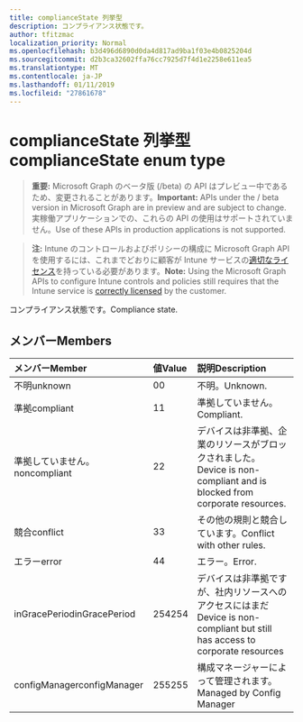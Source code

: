 ```yaml
---
title: complianceState 列挙型
description: コンプライアンス状態です。
author: tfitzmac
localization_priority: Normal
ms.openlocfilehash: b3d496d6890d0da4d817ad9ba1f03e4b0825204d
ms.sourcegitcommit: d2b3ca32602ffa76cc7925d7f4d1e2258e611ea5
ms.translationtype: MT
ms.contentlocale: ja-JP
ms.lasthandoff: 01/11/2019
ms.locfileid: "27861678"
---
```

# <a name="compliancestate-enum-type"></a><span data-ttu-id="c38d9-103">complianceState 列挙型</span><span class="sxs-lookup"><span data-stu-id="c38d9-103">complianceState enum type</span></span>

> <span data-ttu-id="c38d9-104">**重要:** Microsoft Graph のベータ版 (/beta) の API はプレビュー中であるため、変更されることがあります。</span><span class="sxs-lookup"><span data-stu-id="c38d9-104">**Important:** APIs under the / beta version in Microsoft Graph are in preview and are subject to change.</span></span> <span data-ttu-id="c38d9-105">実稼働アプリケーションでの、これらの API の使用はサポートされていません。</span><span class="sxs-lookup"><span data-stu-id="c38d9-105">Use of these APIs in production applications is not supported.</span></span>

> <span data-ttu-id="c38d9-106">**注:** Intune のコントロールおよびポリシーの構成に Microsoft Graph API を使用するには、これまでどおりに顧客が Intune サービスの[適切なライセンス](https://go.microsoft.com/fwlink/?linkid=839381)を持っている必要があります。</span><span class="sxs-lookup"><span data-stu-id="c38d9-106">**Note:** Using the Microsoft Graph APIs to configure Intune controls and policies still requires that the Intune service is [correctly licensed](https://go.microsoft.com/fwlink/?linkid=839381) by the customer.</span></span>

<span data-ttu-id="c38d9-107">コンプライアンス状態です。</span><span class="sxs-lookup"><span data-stu-id="c38d9-107">Compliance state.</span></span>
## <a name="members"></a><span data-ttu-id="c38d9-108">メンバー</span><span class="sxs-lookup"><span data-stu-id="c38d9-108">Members</span></span>
|<span data-ttu-id="c38d9-109">メンバー</span><span class="sxs-lookup"><span data-stu-id="c38d9-109">Member</span></span>|<span data-ttu-id="c38d9-110">値</span><span class="sxs-lookup"><span data-stu-id="c38d9-110">Value</span></span>|<span data-ttu-id="c38d9-111">説明</span><span class="sxs-lookup"><span data-stu-id="c38d9-111">Description</span></span>|
|:---|:---|:---|
|<span data-ttu-id="c38d9-112">不明</span><span class="sxs-lookup"><span data-stu-id="c38d9-112">unknown</span></span>|<span data-ttu-id="c38d9-113">0</span><span class="sxs-lookup"><span data-stu-id="c38d9-113">0</span></span>|<span data-ttu-id="c38d9-114">不明。</span><span class="sxs-lookup"><span data-stu-id="c38d9-114">Unknown.</span></span>|
|<span data-ttu-id="c38d9-115">準拠</span><span class="sxs-lookup"><span data-stu-id="c38d9-115">compliant</span></span>|<span data-ttu-id="c38d9-116">1</span><span class="sxs-lookup"><span data-stu-id="c38d9-116">1</span></span>|<span data-ttu-id="c38d9-117">準拠していません。</span><span class="sxs-lookup"><span data-stu-id="c38d9-117">Compliant.</span></span>|
|<span data-ttu-id="c38d9-118">準拠していません。</span><span class="sxs-lookup"><span data-stu-id="c38d9-118">noncompliant</span></span>|<span data-ttu-id="c38d9-119">2</span><span class="sxs-lookup"><span data-stu-id="c38d9-119">2</span></span>|<span data-ttu-id="c38d9-120">デバイスは非準拠、企業のリソースがブロックされました。</span><span class="sxs-lookup"><span data-stu-id="c38d9-120">Device is non-compliant and is blocked from corporate resources.</span></span>|
|<span data-ttu-id="c38d9-121">競合</span><span class="sxs-lookup"><span data-stu-id="c38d9-121">conflict</span></span>|<span data-ttu-id="c38d9-122">3</span><span class="sxs-lookup"><span data-stu-id="c38d9-122">3</span></span>|<span data-ttu-id="c38d9-123">その他の規則と競合しています。</span><span class="sxs-lookup"><span data-stu-id="c38d9-123">Conflict with other rules.</span></span>|
|<span data-ttu-id="c38d9-124">エラー</span><span class="sxs-lookup"><span data-stu-id="c38d9-124">error</span></span>|<span data-ttu-id="c38d9-125">4</span><span class="sxs-lookup"><span data-stu-id="c38d9-125">4</span></span>|<span data-ttu-id="c38d9-126">エラー。</span><span class="sxs-lookup"><span data-stu-id="c38d9-126">Error.</span></span>|
|<span data-ttu-id="c38d9-127">inGracePeriod</span><span class="sxs-lookup"><span data-stu-id="c38d9-127">inGracePeriod</span></span>|<span data-ttu-id="c38d9-128">254</span><span class="sxs-lookup"><span data-stu-id="c38d9-128">254</span></span>|<span data-ttu-id="c38d9-129">デバイスは非準拠ですが、社内リソースへのアクセスにはまだ</span><span class="sxs-lookup"><span data-stu-id="c38d9-129">Device is non-compliant but still has access to corporate resources</span></span>|
|<span data-ttu-id="c38d9-130">configManager</span><span class="sxs-lookup"><span data-stu-id="c38d9-130">configManager</span></span>|<span data-ttu-id="c38d9-131">255</span><span class="sxs-lookup"><span data-stu-id="c38d9-131">255</span></span>|<span data-ttu-id="c38d9-132">構成マネージャーによって管理されます。</span><span class="sxs-lookup"><span data-stu-id="c38d9-132">Managed by Config Manager</span></span>|





